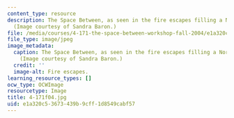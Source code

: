```yaml
---
content_type: resource
description: The Space Between, as seen in the fire escapes filling a North End alley.
  (Image courtesy of Sandra Baron.)
file: /media/courses/4-171-the-space-between-workshop-fall-2004/e1a320c53673439b9cff1d8549cabf57_4-171f04.jpg
file_type: image/jpeg
image_metadata:
  caption: The Space Between, as seen in the fire escapes filling a North End alley.
    (Image courtesy of Sandra Baron.)
  credit: ''
  image-alt: Fire escapes.
learning_resource_types: []
ocw_type: OCWImage
resourcetype: Image
title: 4-171f04.jpg
uid: e1a320c5-3673-439b-9cff-1d8549cabf57
---
```

